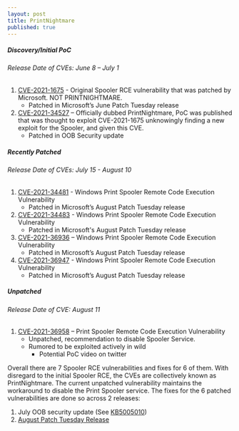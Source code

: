 ```yaml
---
layout: post
title: PrintNightmare
published: true
---
```


#####  Discovery/Initial PoC
######  Release Date of CVEs: June 8 – July 1
 
1. [CVE-2021-1675](https://msrc.microsoft.com/update-guide/vulnerability/CVE-2021-1675) - Original Spooler RCE vulnerability that was patched by Microsoft. NOT PRINTNIGHTMARE.
    - Patched in Microsoft’s June Patch Tuesday release
2. [CVE-2021-34527](https://msrc.microsoft.com/update-guide/vulnerability/CVE-2021-34527) – Officially dubbed PrintNightmare, PoC was published that was thought to exploit CVE-2021-1675 unknowingly finding a new exploit for the Spooler, and given this CVE.
    - Patched in OOB Security update
 
#####  Recently Patched
######  Release Date of CVEs: July 15 - August 10
 
1. [CVE-2021-34481](https://msrc.microsoft.com/update-guide/vulnerability/CVE-2021-34481) - Windows Print Spooler Remote Code Execution Vulnerability 
    - Patched in Microsoft’s August Patch Tuesday release
2. [CVE-2021-34483](https://msrc.microsoft.com/update-guide/vulnerability/CVE-2021-34483) - Windows Print Spooler Remote Code Execution Vulnerability 
    - Patched in Microsoft's August Patch Tuesday release
3. [CVE-2021-36936](https://msrc.microsoft.com/update-guide/vulnerability/CVE-2021-36936) – Windows Print Spooler Remote Code Execution Vulnerability 
    - Patched in Microsoft’s August Patch Tuesday release
4. [CVE-2021-36947](https://msrc.microsoft.com/update-guide/vulnerability/CVE-2021-36947) - Windows Print Spooler Remote Code Execution Vulnerability 
    - Patched in Microsoft’s August Patch Tuesday release
 
#####  Unpatched
######  Release Date of CVE: August 11
 
1. [CVE-2021-36958](https://www.google.com/search?client=safari&rls=en&q=CVE-2021-36958&ie=UTF-8&oe=UTF-8) – Print Spooler Remote Code Execution Vulnerability 
    - Unpatched, recommendation to disable Spooler Service.
    - Rumored to be exploited actively in wild
        - Potential PoC video on twitter
 
 
Overall there are 7 Spooler RCE vulnerabilities and fixes for 6 of them. With disregard to the initial Spooler RCE, the CVEs are collectively known as PrintNightmare. The current unpatched vulnerability maintains the workaround to disable the Print Spooler service. The fixes for the 6 patched vulnerabilities are done so across 2 releases:

1. July OOB security update (See [KB5005010](https://support.microsoft.com/en-us/topic/kb5005010-restricting-installation-of-new-printer-drivers-after-applying-the-july-6-2021-updates-31b91c02-05bc-4ada-a7ea-183b129578a7))
2. [August Patch Tuesday Release](https://msrc.microsoft.com/update-guide/releaseNote/2021-Aug)
